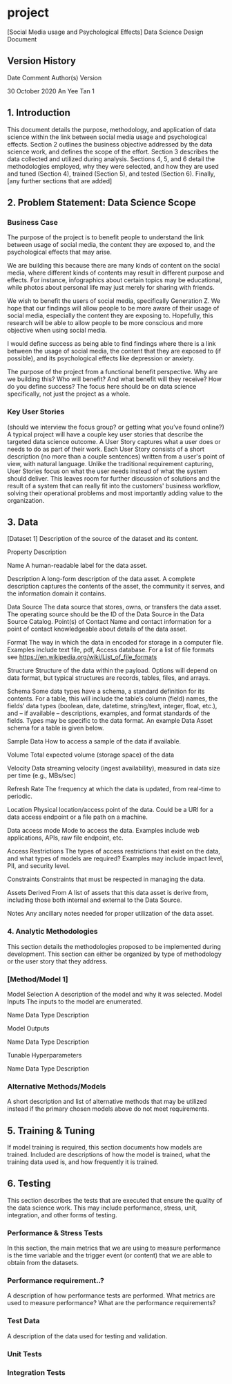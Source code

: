 # project

[Social Media usage and Psychological Effects] Data Science Design Document


## Version History

Date	              Comment	  Author(s)	    Version

30 October 2020		            An Yee Tan	  1

## 1. Introduction

This document details the purpose, methodology, and application of data science within the link between social media usage and psychological effects. Section 2 outlines the business objective addressed by the data science work, and defines the scope of the effort. Section 3 describes the data collected and utilized during analysis. Sections 4, 5, and 6 detail the methodologies employed, why they were selected, and how they are used and tuned (Section 4), trained (Section 5), and tested (Section 6). Finally, [any further sections that are added]

## 2. Problem Statement: Data Science Scope
### Business Case
The purpose of the project is to benefit people to understand the link between usage of social media, the content they are exposed to, and the psychological effects that may arise. 

We are building this because there are many kinds of content on the social media, where different kinds of contents may result in different purpose and effects. For instance, infographics about certain topics may be educational, while photos about personal life may just merely for sharing with friends. 

We wish to benefit the users of social media, specifically Generation Z. We hope that our findings will allow people to be more aware of their usage of social media, especially the content they are exposing to. Hopefully, this research will be able to allow people to be more conscious and more objective when using social media. 

I would define success as being able to find findings where there is a link between the usage of social media, the content that they are exposed to (if possible), and its psychological effects like depression or anxiety. 

The purpose of the project from a functional benefit perspective. Why are we building this? Who will benefit? And what benefit will they receive? How do you define success? The focus here should be on data science specifically, not just the project as a whole.

### Key User Stories
(should we interview the focus group? or getting what you’ve found online?)
A typical project will have a couple key user stories that describe the targeted data science outcome. A User Story captures what a user does or needs to do as part of their work. Each User Story consists of a short description (no more than a couple sentences) written from a user's point of view, with natural language. Unlike the traditional requirement capturing, User Stories focus on what the user needs instead of what the system should deliver. This leaves room for further discussion of solutions and the result of a system that can really fit into the customers' business workflow, solving their operational problems and most importantly adding value to the organization.

## 3. Data
[Dataset 1]
Description of the source of the dataset and its content.

Property	Description

Name	A human-readable label for the data asset.

Description	A long-form description of the data asset. A complete description captures the contents of the asset, the community it serves, and the information domain it contains.

Data Source	The data source that stores, owns, or transfers the data asset. The operating source should be the ID of the Data Source in the Data Source Catalog.
Point(s) of Contact	Name and contact information for a point of contact knowledgeable about details of the data asset. 

Format	The way in which the data in encoded for storage in a computer file. Examples include text file, pdf, Access database. For a list of file formats see https://en.wikipedia.org/wiki/List_of_file_formats

Structure	Structure of the data within the payload. Options will depend on data format, but typical structures are records, tables, files, and arrays.

Schema	Some data types have a schema, a standard definition for its contents. For a table, this will include the table’s column (field) names, the fields’ data types (boolean, date, datetime, string/text, integer, float, etc.), and – if available – descriptions, examples, and format standards of the fields. Types may be specific to the data format. An example Data Asset schema for a table is given below.

Sample Data	How to access a sample of the data if available.

Volume	Total expected volume (storage space) of the data

Velocity	Data streaming velocity (ingest availability), measured in data size per time (e.g., MBs/sec)

Refresh Rate	The frequency at which the data is updated, from real-time to periodic.

Location	Physical location/access point of the data. Could be a URI for a data access endpoint or a file path on a machine.

Data access mode	Mode to access the data. Examples include web applications, APIs, raw file endpoint, etc.

Access Restrictions	The types of access restrictions that exist on the data, and what types of models are required? Examples may include impact level, PII, and security level.

Constraints	Constraints that must be respected in managing the data.

Assets Derived From	A list of assets that this data asset is derive from, including those both internal and external to the Data Source.

Notes	Any ancillary notes needed for proper utilization of the data asset.

### 4. Analytic Methodologies

This section details the methodologies proposed to be implemented during development. This section can either be organized by type of methodology or the user story that they address. 

### [Method/Model 1]

Model Selection
A description of the model and why it was selected.
Model Inputs
The inputs to the model are enumerated.

Name	Data Type	Description
		
Model Outputs

Name	Data Type	Description
		
Tunable Hyperparameters

Name	Data Type	Description
		
### Alternative Methods/Models

A short description and list of alternative methods that may be utilized instead if the primary chosen models above do not meet requirements.

## 5. Training & Tuning

If model training is required, this section documents how models are trained. Included are descriptions of how the model is trained, what the training data used is, and how frequently it is trained. 

## 6. Testing

This section describes the tests that are executed that ensure the quality of the data science work. This may include performance, stress, unit, integration, and other forms of testing.

### Performance & Stress Tests
In this section, the main metrics that we are using to measure performance is the time variable and the trigger event (or content) that we are able to obtain from the datasets. 

### Performance requirement..? 
A description of how performance tests are performed. What metrics are used to measure performance? What are the performance requirements?

### Test Data
A description of the data used for testing and validation.

### Unit Tests

### Integration Tests
